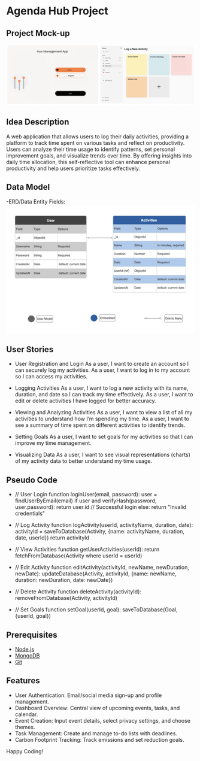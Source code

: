 # Agenda Hub Project

## Project Mock-up
![alt text](images/Mockup-.png)

## Idea Description
A web application that allows users to log their daily activities, providing a platform to track time spent on various tasks and reflect on productivity. Users can analyze their time usage to identify patterns, set personal improvement goals, and visualize trends over time. By offering insights into daily time allocation, this self-reflective tool can enhance personal productivity and help users prioritize tasks effectively.

## Data Model
-ERD/Data Entity Fields:
![alt text](<images/ERD diagram.png>)

## User Stories

- User Registration and Login
As a user, I want to create an account so I can securely log my activities.
As a user, I want to log in to my account so I can access my activities.

- Logging Activities
As a user, I want to log a new activity with its name, duration, and date so I can track my time effectively.
As a user, I want to edit or delete activities I have logged for better accuracy.

- Viewing and Analyzing Activities
As a user, I want to view a list of all my activities to understand how I’m spending my time.
As a user, I want to see a summary of time spent on different activities to identify trends.

- Setting Goals
As a user, I want to set goals for my activities so that I can improve my time management.

- Visualizing Data
As a user, I want to see visual representations (charts) of my activity data to better understand my time usage.

## Pseudo Code
- // User Login
function loginUser(email, password):
    user = findUserByEmail(email)
    if user and verifyHash(password, user.password):
        return user.id  // Successful login
    else:
        return "Invalid credentials"

- // Log Activity
function logActivity(userId, activityName, duration, date):
    activityId = saveToDatabase(Activity, {name: activityName, duration, date, userId})
    return activityId

- // View Activities
function getUserActivities(userId):
    return fetchFromDatabase(Activity where userId = userId)

- // Edit Activity
function editActivity(activityId, newName, newDuration, newDate):
    updateDatabase(Activity, activityId, {name: newName, duration: newDuration, date: newDate})

- // Delete Activity
function deleteActivity(activityId):
    removeFromDatabase(Activity, activityId)

- // Set Goals
function setGoal(userId, goal):
    saveToDatabase(Goal, {userId, goal})

## Prerequisites
- [Node.js](https://nodejs.org/) 
- [MongoDB](https://www.mongodb.com/) 
- [Git](https://git-scm.com/) 


## Features
- User Authentication: Email/social media sign-up and profile management.
- Dashboard Overview: Central view of upcoming events, tasks, and calendar.
- Event Creation: Input event details, select privacy settings, and choose themes.
- Task Management: Create and manage to-do lists with deadlines.
- Carbon Footprint Tracking: Track emissions and set reduction goals.





Happy Coding!
